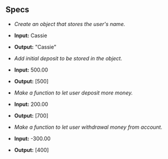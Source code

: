 ## Specs

* _Create an object that stores the user's name._
* **Input:** Cassie
* **Output:** "Cassie"

* _Add initial deposit to be stored in the object._
* **Input:** 500.00
* **Output:** [500]

* _Make a function to let user deposit more money._
* **Input:** 200.00
* **Output:** [700]

* _Make a function to let user withdrawal money from account._
* **Input:** -300.00
* **Output:** [400]
